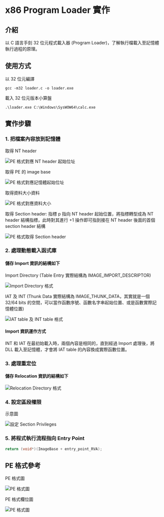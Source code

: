 # x86 Program Loader 實作

## 介紹

以 C 語言手刻 32 位元程式載入器 (Program Loader)，了解執行檔載入至記憶體執行過程的原理。

## 使用方式

以 32 位元編譯

```shell
gcc -m32 loader.c -o loader.exe
```

載入 32 位元版本小算盤

```shell
.\loader.exe C:\Windows\SysWOW64\calc.exe
```

## 實作步驟

### 1. 把檔案內容放到記憶體

取得 NT header

![PE 格式對應 NT header 起始位址](./image/pe_format_nt_header.png)

取得 PE 的 image base

![PE 格式對應記憶體起始位址](./image/pe_format_image_base.png)

取得資料大小資料

![PE 格式對應資料大小](./image/pe_format_image_size.png)

取得 Section header: 指標 p 指向 NT header 起始位置，將指標轉型成為 NT header 結構指標，此時對其進行 +1 操作即可指到接在 NT header 後面的首個 section header 結構

![PE 格式取得 Section header](./image/pe_format_section_header.png)

### 2. 處理動態載入函式庫

#### 儲存 Import 資訊的結構如下

Import Directory (Table Entry 實際結構為 IMAGE_IMPORT_DESCRIPTOR)

![Import Directory 格式](./image/import_directory.png)

IAT 及 INT (Thunk Data 實際結構為 IMAGE_THUNK_DATA，其實就是一個 32/64 bits 的空間，可以當作函數序號、函數名字串起始位置、或是函數實際記憶體位置)

![IAT table 及 INT table 格式](./image/int_table_and_iat_table.png)

#### Import 資訊運作方式

INT 和 IAT 在最初始載入時，兩個內容是相同的，直到經過 Import 處理後，將 DLL 載入至記憶體，才會將 IAT table 的內容換成實際函數位置。

### 3. 處理重定位

#### 儲存 Relocation 資訊的結構如下

![Relocation Directory 格式](./image/relocation_directory.png)

### 4. 設定區段權限

示意圖

![設定 Section Privileges](./image/section_privileges.png)

### 5. 將程式執行流程指向 Entry Point

```C
return (void*)(ImageBase + entry_point_RVA);
```

## PE 格式參考

PE 格式圖

![PE 格式圖](./image/pe_format.jpg)

PE 格式欄位圖

![PE 格式圖](./image/pe_format_fields.png)
